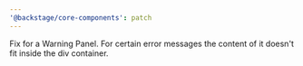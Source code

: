 ```yaml
---
'@backstage/core-components': patch
---
```


Fix for a Warning Panel. For certain error messages the content of it doesn't fit inside the div container.
